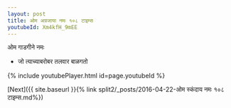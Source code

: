 ```yaml
---
layout: post
title: ओम अग्रजाया नमः १०८ टाइम्स
youtubeId: Xm4kfH_9mEE
---
```

 
 
 ओम गाडगीने नमः  
 
 -  जो त्याच्याबरोबर तलवार बाळगतो 
 
  
 
  
 
 
 
 
 
 


{% include youtubePlayer.html id=page.youtubeId %}
 
[Next]({{ site.baseurl }}{% link  split2/_posts/2016-04-22-ओम स्कंदाय नमः १०८ टाइम्स.md%})
 
